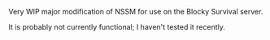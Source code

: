 Very WIP major modification of NSSM for use on the Blocky Survival server.

It is probably not currently functional; I haven't tested it recently.
